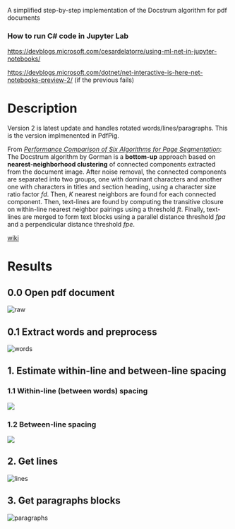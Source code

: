 A simplified step-by-step implementation of the Docstrum algorithm for pdf documents

### How to run C# code in Jupyter Lab
https://devblogs.microsoft.com/cesardelatorre/using-ml-net-in-jupyter-notebooks/

https://devblogs.microsoft.com/dotnet/net-interactive-is-here-net-notebooks-preview-2/ (if the previous fails)

# Description
Version 2 is latest update and handles rotated words/lines/paragraphs. This is the version implmenented in PdfPig.

From [_Performance Comparison of Six Algorithms for Page Segmentation_](https://www.researchgate.net/publication/220932988_Performance_Comparison_of_Six_Algorithms_for_Page_Segmentation): The Docstrum algorithm by Gorman is a __bottom-up__ approach based on __nearest-neighborhood clustering__ of connected components extracted from the document image. After noise removal, the connected components are separated into two groups, one with dominant characters and another one with characters in titles and section heading, using a character size ratio factor _fd_. Then, _K_ nearest neighbors are found for each connected component. Then, text-lines are found by computing the transitive closure on within-line nearest neighbor pairings using a threshold _ft_. Finally, text-lines are merged to form text blocks using a parallel distance threshold _fpa_ and a perpendicular distance threshold _fpe_. 

[wiki](https://en.wikipedia.org/wiki/Document_layout_analysis#Example_of_a_bottom_up_approach)

# Results
## 0.0 Open pdf document
![raw](images/raw_v1.png)

## 0.1 Extract words and preprocess
![words](images/words_v1.png)

## 1. Estimate within-line and between-line spacing
### 1.1 Within-line (between words) spacing
![](images/wl_dist_v1.png)
### 1.2 Between-line spacing
![](images/bl_dist_v1.png)

## 2. Get lines
![lines](images/lines_v1.png)

## 3. Get paragraphs blocks
![paragraphs](images/paragraphs_v1.png)
